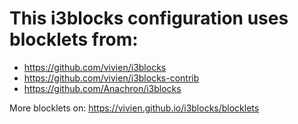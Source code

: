 # This i3blocks configuration uses blocklets from:

- https://github.com/vivien/i3blocks
- https://github.com/vivien/i3blocks-contrib
- https://github.com/Anachron/i3blocks

More blocklets on: https://vivien.github.io/i3blocks/blocklets
